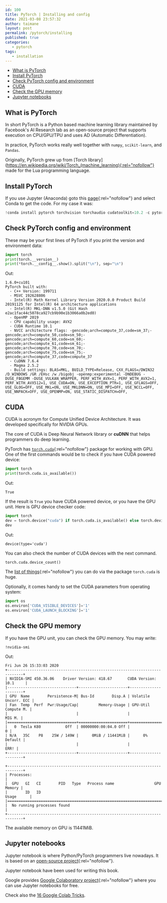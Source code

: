 ```yaml
---
id: 100
title: PyTorch | Installing and config
date: 2021-03-08 23:57:32
author: taimane
layout: post
permalink: /pytorch/installing
published: true
categories:
   - pytorch
tags:
   - installation
---
```

- [What is PyTorch](#what-is-pytorch)
- [Install PyTorch](#install-pytorch)
- [Check PyTorch config and environment](#check-pytorch-config-and-environment)
- [CUDA](#cuda)
- [Check the GPU memory](#check-the-gpu-memory)
- [Jupyter notebooks](#jupyter-notebooks)

## What is PyTorch

In short PyTorch is a Python based machine learning library maintained by Facebook's AI Research lab as an open-source project that supports execution on CPU/GPU/TPU and uses AD (Automatic Differentiation).

In practice, PyTorch works really well together with `numpy`, `scikit-learn`, and `Pandas`.

Originally, PyTorch grew up from [Torch library](https://en.wikipedia.org/wiki/Torch_(machine_learning){:rel="nofollow"} made for the Lua programming language.

## Install PyTorch 

If you use Jupyter (Anaconda) goto this [page](https://pytorch.org/get-started/locally/){:rel="nofollow"} and select Conda to get the code. For my case it was:

```python
!conda install pytorch torchvision torchaudio cudatoolkit=10.2 -c pytorch
```


## Check PyTorch config and environment

These may be your first lines of PyTorch if you print the version and environment data:

```python
import torch
print(torch.__version__)
print(*torch.__config__.show().split("\n"), sep="\n")
```

Out:
```
1.6.0+cu101
PyTorch built with:
  - C++ Version: 199711
  - MSVC 192628806
  - Intel(R) Math Kernel Library Version 2020.0.0 Product Build 20191125 for Intel(R) 64 architecture applications
  - Intel(R) MKL-DNN v1.5.0 (Git Hash e2ac1fac44c5078ca927cb9b90e1b3066a0b2ed0)
  - OpenMP 2019
  - CPU capability usage: AVX2
  - CUDA Runtime 10.1
  - NVCC architecture flags: -gencode;arch=compute_37,code=sm_37;-gencode;arch=compute_50,code=sm_50;-gencode;arch=compute_60,code=sm_60;-gencode;arch=compute_61,code=sm_61;-gencode;arch=compute_70,code=sm_70;-gencode;arch=compute_75,code=sm_75;-gencode;arch=compute_37,code=compute_37
  - CuDNN 7.6.4
  - Magma 2.5.2
  - Build settings: BLAS=MKL, BUILD_TYPE=Release, CXX_FLAGS=/DWIN32 /D_WINDOWS /GR /EHsc /w /bigobj -openmp:experimental -DNDEBUG -DUSE_FBGEMM -DUSE_VULKAN_WRAPPER, PERF_WITH_AVX=1, PERF_WITH_AVX2=1, PERF_WITH_AVX512=1, USE_CUDA=ON, USE_EXCEPTION_PTR=1, USE_GFLAGS=OFF, USE_GLOG=OFF, USE_MKL=ON, USE_MKLDNN=ON, USE_MPI=OFF, USE_NCCL=OFF, USE_NNPACK=OFF, USE_OPENMP=ON, USE_STATIC_DISPATCH=OFF, 
```

## CUDA

CUDA is acronym for Compute Unified Device Architecture. It was developed specifically for NVIDIA GPUs.

The core of CUDA is Deep Neural Network library or **cuDNN** that helps programmers do deep learning.

PyTorch has [`torch.cuda`](https://pytorch.org/docs/stable/cuda.html#module-torch.cuda){:rel="nofollow"} package for working with GPU. 
One of the first commands would be to check if you have CUDA powered device:

```python
import torch
print(torch.cuda.is_available())
```

Out:
```
True
```
If the result is `True` you have CUDA powered device, or you have the GPU unit.
Here is GPU device checker code:

```python
import torch
dev = torch.device("cuda") if torch.cuda.is_available() else torch.device("cpu")
dev
```

Out:
```
device(type='cuda')
```

You can also check the number of CUDA devices with the next command.

```python
torch.cuda.device_count()
```

The [list of things](https://pytorch.org/docs/stable/cuda.html){:rel="nofollow"} you can do via the package `torch.cuda` is huge.

Optionally, it comes handy to set the CUDA parameters from operating system:

```python
import os 
os.environ['CUDA_VISIBLE_DEVICES']='1'
os.environ['CUDA_LAUNCH_BLOCKING']='1'
```

## Check the GPU memory

If you have the GPU unit, you can check the GPU memory. You may write:

```
!nvidia-smi
```

Out:
```
Fri Jun 26 15:33:03 2020       
+-----------------------------------------------------------------------------+
| NVIDIA-SMI 450.36.06    Driver Version: 418.67       CUDA Version: 10.1     |
|-------------------------------+----------------------+----------------------+
| GPU  Name        Persistence-M| Bus-Id        Disp.A | Volatile Uncorr. ECC |
| Fan  Temp  Perf  Pwr:Usage/Cap|         Memory-Usage | GPU-Util  Compute M. |
|                               |                      |               MIG M. |
|===============================+======================+======================|
|   0  Tesla K80           Off  | 00000000:00:04.0 Off |                    0 |
| N/A   35C    P8    25W / 149W |      0MiB / 11441MiB |      0%      Default |
|                               |                      |                 ERR! |
+-------------------------------+----------------------+----------------------+
                                                                               
+-----------------------------------------------------------------------------+
| Processes:                                                                  |
|  GPU   GI   CI        PID   Type   Process name                  GPU Memory |
|        ID   ID                                                   Usage      |
|=============================================================================|
|  No running processes found                                                 |
+-----------------------------------------------------------------------------+
```

The available memory on GPU is 11441MiB.

## Jupyter notebooks

Jupyter notebook is where Python/PyTorch programmers live nowadays. It is based on an [open-source project](https://github.com/jupyter/notebook){:rel="nofollow"}.

Jupyter notebook have been used for writing this book.

Google provides [Google Colaboratory project](https://colab.research.google.com/){:rel="nofollow"} where you can use Jupyter notebooks for free.


Check also the [16 Google Colab Tricks](https://programming-review.com/colab/tricks).